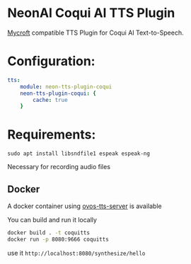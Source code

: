 # NeonAI Coqui AI TTS Plugin
[Mycroft](https://mycroft-ai.gitbook.io/docs/mycroft-technologies/mycroft-core/plugins) compatible
TTS Plugin for Coqui AI Text-to-Speech.

# Configuration:
```yaml
tts:
    module: neon-tts-plugin-coqui
    neon-tts-plugin-coqui: {
        cache: true
    }
```
# Requirements:
`sudo apt install libsndfile1 espeak espeak-ng`

Necessary for recording audio files

## Docker

A docker container using [ovos-tts-server](https://github.com/OpenVoiceOS/ovos-tts-server) is available

You can build and run it locally

```bash
docker build . -t coquitts
docker run -p 8080:9666 coquitts
```

use it `http://localhost:8080/synthesize/hello`
